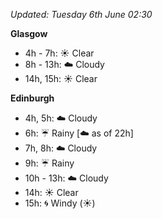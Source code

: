 *Updated: Tuesday 6th June 02:30*

**Glasgow**

* 4h - 7h: :sunny: Clear
* 8h - 13h: :cloud: Cloudy
* 14h, 15h: :sunny: Clear

**Edinburgh**

* 4h, 5h: :cloud: Cloudy
* 6h: :umbrella: Rainy [:cloud: as of 22h]
* 7h, 8h: :cloud: Cloudy
* 9h: :umbrella: Rainy
* 10h - 13h: :cloud: Cloudy
* 14h: :sunny: Clear
* 15h: :cyclone: Windy (:sunny:)
